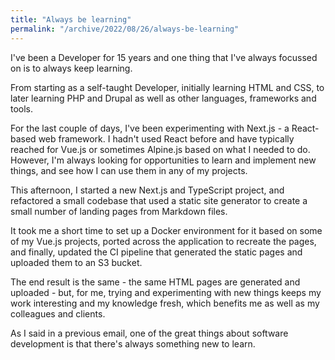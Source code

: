 ```yaml
---
title: "Always be learning"
permalink: "/archive/2022/08/26/always-be-learning"
---
```


I've been a Developer for 15 years and one thing that I've always focussed on is to always keep learning.

From starting as a self-taught Developer, initially learning HTML and CSS, to later learning PHP and Drupal as well as other languages, frameworks and tools.

For the last couple of days, I've been experimenting with Next.js - a React-based web framework. I hadn't used React before and have typically reached for Vue.js or sometimes Alpine.js based on what I needed to do. However, I'm always looking for opportunities to learn and implement new things, and see how I can use them in any of my projects.

This afternoon, I started a new Next.js and TypeScript project, and refactored a small codebase that used a static site generator to create a small number of landing pages from Markdown files.

It took me a short time to set up a Docker environment for it based on some of my Vue.js projects, ported across the application to recreate the pages, and finally, updated the CI pipeline that generated the static pages and uploaded them to an S3 bucket.

The end result is the same - the same HTML pages are generated and uploaded - but, for me, trying and experimenting with new things keeps my work interesting and my knowledge fresh, which benefits me as well as my colleagues and clients.

As I said in a previous email, one of the great things about software development is that there's always something new to learn.
